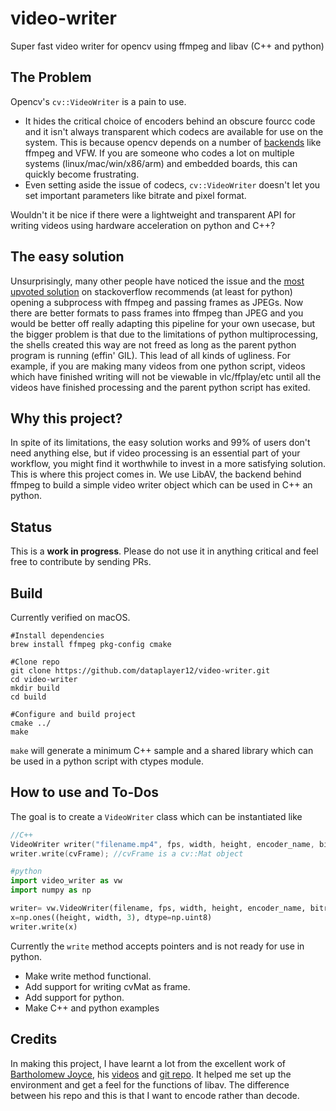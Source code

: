 # video-writer
Super fast video writer for opencv using ffmpeg and libav
(C++ and python)

## The Problem

Opencv's `cv::VideoWriter` is a pain to use. 
- It hides the critical choice of encoders behind an obscure fourcc code and it isn't always transparent which codecs are available for use on the system. This is because opencv depends on a number of [backends](https://docs.opencv.org/3.4.15/d0/da7/videoio_overview.html) like ffmpeg and VFW. If you are someone who codes a lot on multiple systems (linux/mac/win/x86/arm) and embedded boards, this can quickly become frustrating.
- Even setting aside the issue of codecs, `cv::VideoWriter` doesn't let you set important parameters like bitrate and pixel format.

Wouldn't it be nice if there were a lightweight and transparent API for writing videos using hardware acceleration on python and C++?

## The easy solution

Unsurprisingly, many other people have noticed the issue and the [most upvoted solution](https://stackoverflow.com/questions/38686359/opencv-videowriter-control-bitrate) on stackoverflow recommends (at least for python) opening a subprocess with ffmpeg and passing frames as JPEGs. Now there are better formats to pass frames into ffmpeg than JPEG and you would be better off really adapting this pipeline for your own usecase, but the bigger problem is that due to the limitations of python multiprocessing, the shells created this way are not freed as long as the parent python program is running (effin' GIL). This lead of all kinds of ugliness. For example, if you are making many videos from one python script, videos which have finished writing will not be viewable in vlc/ffplay/etc until all the videos have finished processing and the parent python script has exited.

## Why this project?
In spite of its limitations, the easy solution works and 99% of users don't need anything else, but if video processing is an essential part of your workflow, you might find it worthwhile to invest in a more satisfying solution. This is where this project comes in. We use LibAV, the backend behind ffmpeg to build a simple video writer object which can be used in C++ an python.

## Status
This is a **work in progress**. Please do not use it in anything critical and feel free to contribute by sending PRs.

## Build
Currently verified on macOS.

```Shell
#Install dependencies
brew install ffmpeg pkg-config cmake

#Clone repo
git clone https://github.com/dataplayer12/video-writer.git
cd video-writer
mkdir build
cd build

#Configure and build project
cmake ../
make
```

`make` will generate a minimum C++ sample and a shared library which can be used in a python script with ctypes module.

## How to use and To-Dos

The goal is to create a `VideoWriter` class which can be instantiated like
```Cpp
//C++
VideoWriter writer("filename.mp4", fps, width, height, encoder_name, bitrate);
writer.write(cvFrame); //cvFrame is a cv::Mat object
```

```Python
#python
import video_writer as vw
import numpy as np

writer= vw.VideoWriter(filename, fps, width, height, encoder_name, bitrate)
x=np.ones((height, width, 3), dtype=np.uint8)
writer.write(x)
```
Currently the `write` method accepts pointers and is not ready for use in python.

- Make write method functional.
- Add support for writing cvMat as frame.
- Add support for python.
- Make C++ and python examples

## Credits
In making this project, I have learnt a lot from the excellent work of [Bartholomew Joyce](https://github.com/bartjoyce), his [videos](https://www.youtube.com/watch?v=MEMzo59CPr8) and [git repo](https://github.com/bartjoyce/video-app). It helped me set up the environment and get a feel for the functions of libav. The difference between his repo and this is that I want to encode rather than decode.
